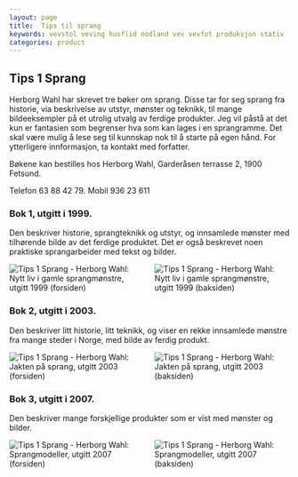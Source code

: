 ```yaml
---
layout: page
title:  Tips til sprang
keywords: vevstol veving husflid nodland vev vevfot produksjon stativ
categories: product
---
```


<h2 class="is-size-2">Tips 1 Sprang</h2>

<p class="block">
  Herborg Wahl har skrevet tre bøker om sprang.
  Disse tar for seg sprang fra historie, via beskrivelse av utstyr,
  mønster og teknikk, til mange bildeeksempler
  på et utrolig utvalg av ferdige produkter.
  Jeg vil påstå at det kun er fantasien som begrenser
  hva som kan lages i en sprangramme.
  Det skal være mulig å lese seg til kunnskap nok til å starte på egen hånd.
  For ytterligere innformasjon, ta kontakt med forfatter.
</p>

<p class="block">Bøkene kan bestilles hos Herborg Wahl, Garderåsen terrasse 2, 1900 Fetsund.</p>
<p class="block">Telefon 63 88 42 79. Mobil 936 23 611</p>

<h3 class="is-size-3">Bok 1, utgitt i 1999.</h3>

<p class="block">
  Den beskriver historie, sprangteknikk og utstyr,
  og innsamlede mønster med tilhørende bilde av det ferdige produktet.
  Det er også beskrevet noen praktiske sprangarbeider med tekst og bilder.
</p>

<div class="columns">
  <div class="column">
    <img src="<%= relative_url '/images/Herborg_Wahl_1999_forside_thumb.jpg' %>"
         alt="Tips 1 Sprang - Herborg Wahl: Nytt liv i gamle sprangmønstre, utgitt 1999 (forsiden)" />
  </div>
  <div class="column">
    <img src="<%= relative_url '/images/Herborg_Wahl_1999_bakside_thumb.jpg' %>"
         alt="Tips 1 Sprang - Herborg Wahl: Nytt liv i gamle sprangmønstre, utgitt 1999 (baksiden)" />
  </div>
</div>

<h3 class="is-size-3">Bok 2, utgitt i 2003.</h3>

<p class="block">
  Den beskriver litt historie, litt teknikk,
  og viser en rekke innsamlede mønstre fra mange steder i Norge,
  med bilde av ferdig produkt.
</p>

<div class="columns">
  <div class="column">
    <img src="<%= relative_url '/images/Herborg_Wahl_2003_forside_thumb.jpg' %>"
         alt="Tips 1 Sprang - Herborg Wahl: Jakten på sprang, utgitt 2003 (forsiden)" />
  </div>
  <div class="column">
    <img src="<%= relative_url '/images/Herborg_Wahl_2003_bakside_thumb.jpg' %>"
         alt="Tips 1 Sprang - Herborg Wahl: Jakten på sprang, utgitt 2003 (baksiden)" />
  </div>
</div>

<h3 class="is-size-3">Bok 3, utgitt i 2007.</h3>

<p class="block">Den beskriver mange forskjellige produkter som er vist med mønster og bilder.</p>

<div class="columns">
  <div class="column">
    <img src="<%= relative_url '/images/Herborg_Wahl_2007_forside_thumb.jpg' %>"
         alt="Tips 1 Sprang - Herborg Wahl: Sprangmodeller, utgitt 2007 (forsiden)" />
  </div>
  <div class="column">
    <img src="<%= relative_url '/images/Herborg_Wahl_2007_bakside_thumb.jpg' %>"
         alt="Tips 1 Sprang - Herborg Wahl: Sprangmodeller, utgitt 2007 (baksiden)" />
  </div>
</div>
